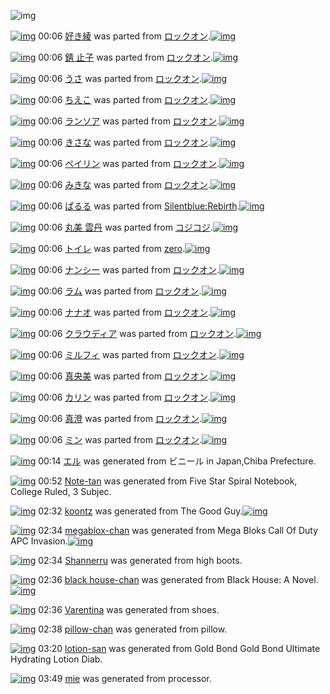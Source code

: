 ![img](http://gdrive-cdn.herokuapp.com/get/0B-nxIpt4DE2TdGhPalFPcFpSY0E/512px-barcode.png)

[![img](http://www.deviantsart.com/fhqq21.png)](http://www.barcodekanojo.com/kanojo/1689449/%E5%A5%BD%E3%81%8D%E7%B6%BE) 00:06 [好き綾](http://www.barcodekanojo.com/kanojo/1689449/%E5%A5%BD%E3%81%8D%E7%B6%BE) was parted from [ロックオン](http://www.barcodekanojo.com/kanojo/1689449/%E5%A5%BD%E3%81%8D%E7%B6%BE).[![img](http://www.deviantsart.com/2musf1g.jpeg)](http://www.barcodekanojo.com/user/241643/%E3%83%AD%E3%83%83%E3%82%AF%E3%82%AA%E3%83%B3) 

[![img](http://www.deviantsart.com/1ogemik.png)](http://www.barcodekanojo.com/kanojo/1765864/%E9%8C%86%20%E6%AD%A2%E5%AD%90) 00:06 [錆 止子](http://www.barcodekanojo.com/kanojo/1765864/%E9%8C%86%20%E6%AD%A2%E5%AD%90) was parted from [ロックオン](http://www.barcodekanojo.com/kanojo/1765864/%E9%8C%86%20%E6%AD%A2%E5%AD%90).[![img](http://www.deviantsart.com/2musf1g.jpeg)](http://www.barcodekanojo.com/user/241643/%E3%83%AD%E3%83%83%E3%82%AF%E3%82%AA%E3%83%B3) 

[![img](http://www.deviantsart.com/2gfc2eo.png)](http://www.barcodekanojo.com/kanojo/1841700/%E3%81%86%E3%81%95) 00:06 [うさ](http://www.barcodekanojo.com/kanojo/1841700/%E3%81%86%E3%81%95) was parted from [ロックオン](http://www.barcodekanojo.com/kanojo/1841700/%E3%81%86%E3%81%95).[![img](http://www.deviantsart.com/2musf1g.jpeg)](http://www.barcodekanojo.com/user/241643/%E3%83%AD%E3%83%83%E3%82%AF%E3%82%AA%E3%83%B3) 

[![img](http://www.deviantsart.com/3a0lfp2.png)](http://www.barcodekanojo.com/kanojo/2946784/%E3%81%A1%E3%81%88%E3%81%93) 00:06 [ちえこ](http://www.barcodekanojo.com/kanojo/2946784/%E3%81%A1%E3%81%88%E3%81%93) was parted from [ロックオン](http://www.barcodekanojo.com/kanojo/2946784/%E3%81%A1%E3%81%88%E3%81%93).[![img](http://www.deviantsart.com/2musf1g.jpeg)](http://www.barcodekanojo.com/user/241643/%E3%83%AD%E3%83%83%E3%82%AF%E3%82%AA%E3%83%B3) 

[![img](http://www.deviantsart.com/6dcnp.png)](http://www.barcodekanojo.com/kanojo/2942377/%E3%83%A9%E3%83%B3%E3%82%BD%E3%82%A2) 00:06 [ランソア](http://www.barcodekanojo.com/kanojo/2942377/%E3%83%A9%E3%83%B3%E3%82%BD%E3%82%A2) was parted from [ロックオン](http://www.barcodekanojo.com/kanojo/2942377/%E3%83%A9%E3%83%B3%E3%82%BD%E3%82%A2).[![img](http://www.deviantsart.com/2musf1g.jpeg)](http://www.barcodekanojo.com/user/241643/%E3%83%AD%E3%83%83%E3%82%AF%E3%82%AA%E3%83%B3) 

[![img](http://www.deviantsart.com/38ev0od.png)](http://www.barcodekanojo.com/kanojo/2952787/%E3%81%8D%E3%81%95%E3%81%AA) 00:06 [きさな](http://www.barcodekanojo.com/kanojo/2952787/%E3%81%8D%E3%81%95%E3%81%AA) was parted from [ロックオン](http://www.barcodekanojo.com/kanojo/2952787/%E3%81%8D%E3%81%95%E3%81%AA).[![img](http://www.deviantsart.com/2musf1g.jpeg)](http://www.barcodekanojo.com/user/241643/%E3%83%AD%E3%83%83%E3%82%AF%E3%82%AA%E3%83%B3) 

[![img](http://www.deviantsart.com/2hpgmcm.png)](http://www.barcodekanojo.com/kanojo/2989125/%E3%83%9A%E3%82%A4%E3%83%AA%E3%83%B3) 00:06 [ペイリン](http://www.barcodekanojo.com/kanojo/2989125/%E3%83%9A%E3%82%A4%E3%83%AA%E3%83%B3) was parted from [ロックオン](http://www.barcodekanojo.com/kanojo/2989125/%E3%83%9A%E3%82%A4%E3%83%AA%E3%83%B3).[![img](http://www.deviantsart.com/2musf1g.jpeg)](http://www.barcodekanojo.com/user/241643/%E3%83%AD%E3%83%83%E3%82%AF%E3%82%AA%E3%83%B3) 

[![img](http://www.deviantsart.com/2r24qlv.png)](http://www.barcodekanojo.com/kanojo/2783378/%E3%81%BF%E3%81%8D%E3%81%AA) 00:06 [みきな](http://www.barcodekanojo.com/kanojo/2783378/%E3%81%BF%E3%81%8D%E3%81%AA) was parted from [ロックオン](http://www.barcodekanojo.com/kanojo/2783378/%E3%81%BF%E3%81%8D%E3%81%AA).[![img](http://www.deviantsart.com/2musf1g.jpeg)](http://www.barcodekanojo.com/user/241643/%E3%83%AD%E3%83%83%E3%82%AF%E3%82%AA%E3%83%B3) 

[![img](http://www.deviantsart.com/3jfm11i.png)](http://www.barcodekanojo.com/kanojo/60804/%E3%81%B1%E3%82%8B%E3%82%8B) 00:06 [ぱるる](http://www.barcodekanojo.com/kanojo/60804/%E3%81%B1%E3%82%8B%E3%82%8B) was parted from [Silentblue:Rebirth](http://www.barcodekanojo.com/kanojo/60804/%E3%81%B1%E3%82%8B%E3%82%8B).[![img](http://www.deviantsart.com/15ngf32.jpeg)](http://www.barcodekanojo.com/user/235162/Silentblue%3ARebirth) 

[![img](http://www.deviantsart.com/34eljjt.png)](http://www.barcodekanojo.com/kanojo/2437908/%E4%B8%B8%E7%BE%8E%20%E9%9B%B2%E4%B8%B9) 00:06 [丸美 雲丹](http://www.barcodekanojo.com/kanojo/2437908/%E4%B8%B8%E7%BE%8E%20%E9%9B%B2%E4%B8%B9) was parted from [コジコジ](http://www.barcodekanojo.com/kanojo/2437908/%E4%B8%B8%E7%BE%8E%20%E9%9B%B2%E4%B8%B9).[![img](http://www.deviantsart.com/2dkh5sf.jpeg)](http://www.barcodekanojo.com/user/201286/%E3%82%B3%E3%82%B8%E3%82%B3%E3%82%B8) 

[![img](http://www.deviantsart.com/pdkefp.png)](http://www.barcodekanojo.com/kanojo/83444/%E3%83%88%E3%82%A4%E3%83%AC) 00:06 [トイレ](http://www.barcodekanojo.com/kanojo/83444/%E3%83%88%E3%82%A4%E3%83%AC) was parted from [zero](http://www.barcodekanojo.com/kanojo/83444/%E3%83%88%E3%82%A4%E3%83%AC).[![img](http://www.deviantsart.com/2csu0d.jpeg)](http://www.barcodekanojo.com/user/209011/zero) 

[![img](http://www.deviantsart.com/31soa36.png)](http://www.barcodekanojo.com/kanojo/2998376/%E3%83%8A%E3%83%B3%E3%82%B7%E3%83%BC) 00:06 [ナンシー](http://www.barcodekanojo.com/kanojo/2998376/%E3%83%8A%E3%83%B3%E3%82%B7%E3%83%BC) was parted from [ロックオン](http://www.barcodekanojo.com/kanojo/2998376/%E3%83%8A%E3%83%B3%E3%82%B7%E3%83%BC).[![img](http://www.deviantsart.com/2musf1g.jpeg)](http://www.barcodekanojo.com/user/241643/%E3%83%AD%E3%83%83%E3%82%AF%E3%82%AA%E3%83%B3) 

[![img](http://www.deviantsart.com/3a3390r.png)](http://www.barcodekanojo.com/kanojo/2958292/%E3%83%A9%E3%83%A0) 00:06 [ラム](http://www.barcodekanojo.com/kanojo/2958292/%E3%83%A9%E3%83%A0) was parted from [ロックオン](http://www.barcodekanojo.com/kanojo/2958292/%E3%83%A9%E3%83%A0).[![img](http://www.deviantsart.com/2musf1g.jpeg)](http://www.barcodekanojo.com/user/241643/%E3%83%AD%E3%83%83%E3%82%AF%E3%82%AA%E3%83%B3) 

[![img](http://www.deviantsart.com/1or87u0.png)](http://www.barcodekanojo.com/kanojo/2941456/%E3%83%8A%E3%83%8A%E3%82%AA) 00:06 [ナナオ](http://www.barcodekanojo.com/kanojo/2941456/%E3%83%8A%E3%83%8A%E3%82%AA) was parted from [ロックオン](http://www.barcodekanojo.com/kanojo/2941456/%E3%83%8A%E3%83%8A%E3%82%AA).[![img](http://www.deviantsart.com/2musf1g.jpeg)](http://www.barcodekanojo.com/user/241643/%E3%83%AD%E3%83%83%E3%82%AF%E3%82%AA%E3%83%B3) 

[![img](http://www.deviantsart.com/1ibrh8.png)](http://www.barcodekanojo.com/kanojo/2954010/%E3%82%AF%E3%83%A9%E3%82%A6%E3%83%87%E3%82%A3%E3%82%A2) 00:06 [クラウディア](http://www.barcodekanojo.com/kanojo/2954010/%E3%82%AF%E3%83%A9%E3%82%A6%E3%83%87%E3%82%A3%E3%82%A2) was parted from [ロックオン](http://www.barcodekanojo.com/kanojo/2954010/%E3%82%AF%E3%83%A9%E3%82%A6%E3%83%87%E3%82%A3%E3%82%A2).[![img](http://www.deviantsart.com/2musf1g.jpeg)](http://www.barcodekanojo.com/user/241643/%E3%83%AD%E3%83%83%E3%82%AF%E3%82%AA%E3%83%B3) 

[![img](http://www.deviantsart.com/d5d5pr.png)](http://www.barcodekanojo.com/kanojo/2946786/%E3%83%9F%E3%83%AB%E3%83%95%E3%82%A3) 00:06 [ミルフィ](http://www.barcodekanojo.com/kanojo/2946786/%E3%83%9F%E3%83%AB%E3%83%95%E3%82%A3) was parted from [ロックオン](http://www.barcodekanojo.com/kanojo/2946786/%E3%83%9F%E3%83%AB%E3%83%95%E3%82%A3).[![img](http://www.deviantsart.com/2musf1g.jpeg)](http://www.barcodekanojo.com/user/241643/%E3%83%AD%E3%83%83%E3%82%AF%E3%82%AA%E3%83%B3) 

[![img](http://www.deviantsart.com/2k3s2oe.png)](http://www.barcodekanojo.com/kanojo/1572538/%E7%9C%9F%E5%A4%AE%E7%BE%8E) 00:06 [真央美](http://www.barcodekanojo.com/kanojo/1572538/%E7%9C%9F%E5%A4%AE%E7%BE%8E) was parted from [ロックオン](http://www.barcodekanojo.com/kanojo/1572538/%E7%9C%9F%E5%A4%AE%E7%BE%8E).[![img](http://www.deviantsart.com/2musf1g.jpeg)](http://www.barcodekanojo.com/user/241643/%E3%83%AD%E3%83%83%E3%82%AF%E3%82%AA%E3%83%B3) 

[![img](http://www.deviantsart.com/f7t0f1.png)](http://www.barcodekanojo.com/kanojo/501779/%E3%82%AB%E3%83%AA%E3%83%B3) 00:06 [カリン](http://www.barcodekanojo.com/kanojo/501779/%E3%82%AB%E3%83%AA%E3%83%B3) was parted from [ロックオン](http://www.barcodekanojo.com/kanojo/501779/%E3%82%AB%E3%83%AA%E3%83%B3).[![img](http://www.deviantsart.com/2musf1g.jpeg)](http://www.barcodekanojo.com/user/241643/%E3%83%AD%E3%83%83%E3%82%AF%E3%82%AA%E3%83%B3) 

[![img](http://www.deviantsart.com/3ekju58.png)](http://www.barcodekanojo.com/kanojo/317458/%E7%9C%9F%E6%BE%84) 00:06 [真澄](http://www.barcodekanojo.com/kanojo/317458/%E7%9C%9F%E6%BE%84) was parted from [ロックオン](http://www.barcodekanojo.com/kanojo/317458/%E7%9C%9F%E6%BE%84).[![img](http://www.deviantsart.com/2musf1g.jpeg)](http://www.barcodekanojo.com/user/241643/%E3%83%AD%E3%83%83%E3%82%AF%E3%82%AA%E3%83%B3) 

[![img](http://www.deviantsart.com/2pji65e.png)](http://www.barcodekanojo.com/kanojo/762691/%E3%83%9F%E3%83%B3) 00:06 [ミン](http://www.barcodekanojo.com/kanojo/762691/%E3%83%9F%E3%83%B3) was parted from [ロックオン](http://www.barcodekanojo.com/kanojo/762691/%E3%83%9F%E3%83%B3).[![img](http://www.deviantsart.com/2musf1g.jpeg)](http://www.barcodekanojo.com/user/241643/%E3%83%AD%E3%83%83%E3%82%AF%E3%82%AA%E3%83%B3) 

[![img](http://www.deviantsart.com/1vqacet.png)](http://www.barcodekanojo.com/kanojo/3191503/%E3%82%A8%E3%83%AB) 00:14 [エル](http://www.barcodekanojo.com/kanojo/3191503/%E3%82%A8%E3%83%AB) was generated from ビニール in Japan,Chiba Prefecture.

[![img](http://www.deviantsart.com/1mtl077.png)](http://www.barcodekanojo.com/kanojo/3191504/Note-tan) 00:52 [Note-tan](http://www.barcodekanojo.com/kanojo/3191504/Note-tan) was generated from Five Star Spiral Notebook, College Ruled, 3 Subjec.

[![img](http://www.deviantsart.com/fp23nc.png)](http://www.barcodekanojo.com/kanojo/3191505/koontz) 02:32 [koontz](http://www.barcodekanojo.com/kanojo/3191505/koontz) was generated from The Good Guy.[![img](http://www.deviantsart.com/2klkmb7.jpeg)](http://www.barcodekanojo.com/product_images/barcode/6015947/1420824757/The%20Good%20Guy.jpg) 

[![img](http://www.deviantsart.com/3gvlnem.png)](http://www.barcodekanojo.com/kanojo/3191506/megablox-chan) 02:34 [megablox-chan](http://www.barcodekanojo.com/kanojo/3191506/megablox-chan) was generated from Mega Bloks Call Of Duty APC Invasion.[![img](http://www.deviantsart.com/3tshpc3.jpeg)](http://www.barcodekanojo.com/product_images/barcode/6015948/1420824834/50x50xMega,P20Bloks,P20Call,P20Of,P20Duty,P20APC,P20Invasion.jpg,qw=88,ah=88.pagespeed.ic.70ZBVijG1i.jpg) 

[![img](http://www.deviantsart.com/3ip24vh.png)](http://www.barcodekanojo.com/kanojo/3191507/Shannerru) 02:34 [Shannerru](http://www.barcodekanojo.com/kanojo/3191507/Shannerru) was generated from high boots.

[![img](http://www.deviantsart.com/16vaf24.png)](http://www.barcodekanojo.com/kanojo/3191508/black%20house-chan) 02:36 [black house-chan](http://www.barcodekanojo.com/kanojo/3191508/black%20house-chan) was generated from Black House: A Novel.[![img](http://www.deviantsart.com/k891t6.jpeg)](http://www.barcodekanojo.com/product_images/barcode/6015950/1420824955/Black%20House%3A%20A%20Novel.jpg) 

[![img](http://www.deviantsart.com/3bmpf3h.png)](http://www.barcodekanojo.com/kanojo/3191509/Varentina) 02:36 [Varentina](http://www.barcodekanojo.com/kanojo/3191509/Varentina) was generated from shoes.

[![img](http://www.deviantsart.com/3sn26tl.png)](http://www.barcodekanojo.com/kanojo/3191510/pillow-chan) 02:38 [pillow-chan](http://www.barcodekanojo.com/kanojo/3191510/pillow-chan) was generated from pillow.

[![img](http://www.deviantsart.com/1nj2oeq.png)](http://www.barcodekanojo.com/kanojo/3191511/lotion-san) 03:20 [lotion-san](http://www.barcodekanojo.com/kanojo/3191511/lotion-san) was generated from Gold Bond Gold Bond Ultimate Hydrating Lotion Diab.

[![img](http://www.deviantsart.com/16ia4lo.png)](http://www.barcodekanojo.com/kanojo/3191512/mie) 03:49 [mie](http://www.barcodekanojo.com/kanojo/3191512/mie) was generated from processor.

